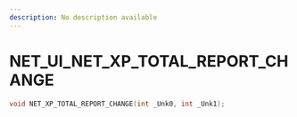 ```yaml
---
description: No description available 
---
```


# NET_UI\_NET_XP_TOTAL_REPORT_CHANGE

```cpp
void NET_XP_TOTAL_REPORT_CHANGE(int _Unk0, int _Unk1);
```